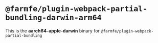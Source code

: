 # `@farmfe/plugin-webpack-partial-bundling-darwin-arm64`

This is the **aarch64-apple-darwin** binary for `@farmfe/plugin-webpack-partial-bundling`
